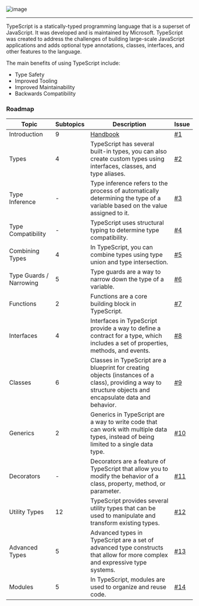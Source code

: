 ![image](https://github.com/wesleydmscn-docs/typescript-roadmap/assets/124368605/766b8abd-34e1-48f8-9683-64488431a584)

---

TypeScript is a statically-typed programming language that is a superset of JavaScript.
It was developed and is maintained by Microsoft. TypeScript was created to address the challenges
of building large-scale JavaScript applications and adds optional type annotations, classes,
interfaces, and other features to the language.

The main benefits of using TypeScript include:

- Type Safety
- Improved Tooling
- Improved Maintainability
- Backwards Compatibility

### Roadmap

| Topic                   | Subtopics | Description                                                                                                                                                | Issue   |
| ----------------------- | --------- | ---------------------------------------------------------------------------------------------------------------------------------------------------------- | ------- |
| Introduction            | 9         | [Handbook](https://www.typescriptlang.org/docs/handbook/)                                                                                                  | [#1]()  |
| Types                   | 4         | TypeScript has several built-in types, you can also create custom types using interfaces, classes, and type aliases.                                       | [#2]()  |
| Type Inference          | -         | Type inference refers to the process of automatically determining the type of a variable based on the value assigned to it.                                | [#3]()  |
| Type Compatibility      | -         | TypeScript uses structural typing to determine type compatibility.                                                                                         | [#4]()  |
| Combining Types         | 4         | In TypeScript, you can combine types using type union and type intersection.                                                                               | [#5]()  |
| Type Guards / Narrowing | 5         | Type guards are a way to narrow down the type of a variable.                                                                                               | [#6]()  |
| Functions               | 2         | Functions are a core building block in TypeScript.                                                                                                         | [#7]()  |
| Interfaces              | 4         | Interfaces in TypeScript provide a way to define a contract for a type, which includes a set of properties, methods, and events.                           | [#8]()  |
| Classes                 | 6         | Classes in TypeScript are a blueprint for creating objects (instances of a class), providing a way to structure objects and encapsulate data and behavior. | [#9]()  |
| Generics                | 2         | Generics in TypeScript are a way to write code that can work with multiple data types, instead of being limited to a single data type.                     | [#10]() |
| Decorators              | -         | Decorators are a feature of TypeScript that allow you to modify the behavior of a class, property, method, or parameter.                                   | [#11]() |
| Utility Types           | 12        | TypeScript provides several utility types that can be used to manipulate and transform existing types.                                                     | [#12]() |
| Advanced Types          | 5         | Advanced types in TypeScript are a set of advanced type constructs that allow for more complex and expressive type systems.                                | [#13]() |
| Modules                 | 5         | In TypeScript, modules are used to organize and reuse code.                                                                                                | [#14]() |
